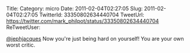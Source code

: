 Title: 
Category: micro
Date: 2011-02-04T02:27:05
Slug: 2011-02-04T02:27:05
TwitterId: 33350802634440704
TweetUrl: https://twitter.com/mark_philpot/status/33350802634440704
ReTweetUser: 

[@jephjacques](https://twitter.com/jephjacques) Now you're just being hard on yourself!  You are your own worst critic.